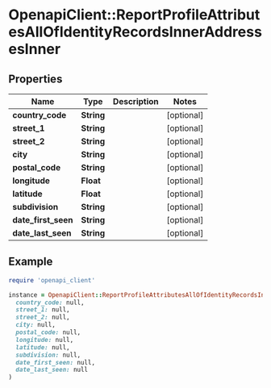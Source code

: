 # OpenapiClient::ReportProfileAttributesAllOfIdentityRecordsInnerAddressesInner

## Properties

| Name | Type | Description | Notes |
| ---- | ---- | ----------- | ----- |
| **country_code** | **String** |  | [optional] |
| **street_1** | **String** |  | [optional] |
| **street_2** | **String** |  | [optional] |
| **city** | **String** |  | [optional] |
| **postal_code** | **String** |  | [optional] |
| **longitude** | **Float** |  | [optional] |
| **latitude** | **Float** |  | [optional] |
| **subdivision** | **String** |  | [optional] |
| **date_first_seen** | **String** |  | [optional] |
| **date_last_seen** | **String** |  | [optional] |

## Example

```ruby
require 'openapi_client'

instance = OpenapiClient::ReportProfileAttributesAllOfIdentityRecordsInnerAddressesInner.new(
  country_code: null,
  street_1: null,
  street_2: null,
  city: null,
  postal_code: null,
  longitude: null,
  latitude: null,
  subdivision: null,
  date_first_seen: null,
  date_last_seen: null
)
```

